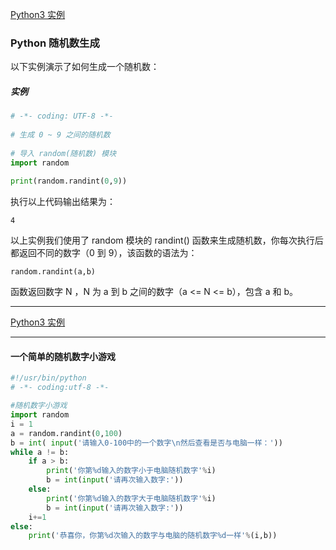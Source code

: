 [Python3 实例](/src/lesson25.examples/examples.md)
### Python 随机数生成

以下实例演示了如何生成一个随机数：

##### 实例
```python
# -*- coding: UTF-8 -*-
  
# 生成 0 ~ 9 之间的随机数
 
# 导入 random(随机数) 模块
import random
 
print(random.randint(0,9))
```
执行以上代码输出结果为：
```
4
```
以上实例我们使用了 random 模块的 randint() 函数来生成随机数，你每次执行后都返回不同的数字（0 到 9），该函数的语法为：
```
random.randint(a,b)
```
函数返回数字 N ，N 为 a 到 b 之间的数字（a <= N <= b），包含 a 和 b。

---
[Python3 实例](/src/lesson25.examples/examples.md)

---
#### 一个简单的随机数字小游戏
```python
#!/usr/bin/python
# -*- coding:utf-8 -*- 

#随机数字小游戏
import random
i = 1
a = random.randint(0,100)
b = int( input('请输入0-100中的一个数字\n然后查看是否与电脑一样：'))
while a != b:
    if a > b:
        print('你第%d输入的数字小于电脑随机数字'%i)
        b = int(input('请再次输入数字:'))
    else:
        print('你第%d输入的数字大于电脑随机数字'%i)
        b = int(input('请再次输入数字:'))
    i+=1
else:
    print('恭喜你，你第%d次输入的数字与电脑的随机数字%d一样'%(i,b))
```
